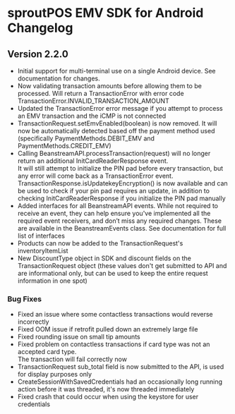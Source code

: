 # sproutPOS EMV SDK for Android Changelog
## Version 2.2.0

* Initial support for multi-terminal use on a single Android device.  See documentation for changes. 
* Now validating transaction amounts before allowing them to be processed. Will return a TransactionError with error code 
 TransactionError.INVALID_TRANSACTION_AMOUNT
* Updated the TransactionError error message if you attempt to process an EMV transaction and the iCMP is not connected
* TransactionRequest.setEmvEnabled(boolean) is now removed.  It will now be automatically detected based off
 the payment method used (specifically PaymentMethods.DEBIT_EMV and PaymentMethods.CREDIT_EMV)
* Calling BeanstreamAPI.processTransaction(request) will no longer return an additional InitCardReaderResponse event.  
  It will still attempt to initialize the PIN pad before every transaction, but any error will come back as a TransactionError event.  
   TransactionResponse.isUpdatekeyEncryption() is now available and can be used to check if your pin pad requires an update, in addition to checking InitCardReaderResponse if you initialize the PIN pad manually
* Added interfaces for all BeanstreamAPI events.  While not required to receive an event, they can help ensure you've implemented all the required event receivers, and don’t miss any required changes. These are available in the BeanstreamEvents class.  See documentation for full list of interfaces   
* Products can now be added to the TransactionRequest's inventoryItemList
* New DiscountType object in SDK and discount fields on the TransactionRequest object (these values don't get submitted 
to API and are informational only, but can be used to keep the entire request information in one spot)

### Bug Fixes

* Fixed an issue where some contactless transactions would reverse incorrectly
* Fixed OOM issue if retrofit pulled down an extremely large file
* Fixed rounding issue on small tip amounts
* Fixed problem on contactless transactions if card type was not an accepted card type.  
 The transaction will fail correctly now
* TransactionRequest sub_total field is now submitted to the API, is used for display purposes only
* CreateSessionWithSavedCredentials had an occasionally long running action before it was threaded, it's now threaded immediately
* Fixed crash that could occur when using the keystore for user credentials
